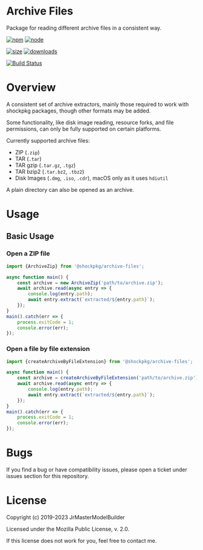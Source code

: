 # Archive Files

Package for reading different archive files in a consistent way.

[![npm](https://img.shields.io/npm/v/@shockpkg/archive-files.svg)](https://npmjs.com/package/@shockpkg/archive-files)
[![node](https://img.shields.io/node/v/@shockpkg/archive-files.svg)](https://nodejs.org)

[![size](https://packagephobia.now.sh/badge?p=@shockpkg/archive-files)](https://packagephobia.now.sh/result?p=@shockpkg/archive-files)
[![downloads](https://img.shields.io/npm/dm/@shockpkg/archive-files.svg)](https://npmcharts.com/compare/@shockpkg/archive-files?minimal=true)

[![Build Status](https://github.com/shockpkg/archive-files/workflows/main/badge.svg?branch=master)](https://github.com/shockpkg/archive-files/actions?query=workflow%3Amain+branch%3Amaster)

# Overview

A consistent set of archive extractors, mainly those required to work with shockpkg packages, though other formats may be added.

Some functionality, like disk image reading, resource forks, and file permissions, can only be fully supported on certain platforms.

Currently supported archive files:

-   ZIP (`.zip`)
-   TAR (`.tar`)
-   TAR gzip (`.tar.gz`, `.tgz`)
-   TAR bzip2 (`.tar.bz2`, `.tbz2`)
-   Disk Images (`.dmg`, `.iso`, `.cdr`), macOS only as it uses `hdiutil`

A plain directory can also be opened as an archive.

# Usage

## Basic Usage

### Open a ZIP file

```js
import {ArchiveZip} from '@shockpkg/archive-files';

async function main() {
	const archive = new ArchiveZip('path/to/archive.zip');
	await archive.read(async entry => {
		console.log(entry.path);
		await entry.extract(`extracted/${entry.path}`);
	});
}
main().catch(err => {
	process.exitCode = 1;
	console.error(err);
});
```

### Open a file by file extension

```js
import {createArchiveByFileExtension} from '@shockpkg/archive-files';

async function main() {
	const archive = createArchiveByFileExtension('path/to/archive.zip');
	await archive.read(async entry => {
		console.log(entry.path);
		await entry.extract(`extracted/${entry.path}`);
	});
}
main().catch(err => {
	process.exitCode = 1;
	console.error(err);
});
```

# Bugs

If you find a bug or have compatibility issues, please open a ticket under issues section for this repository.

# License

Copyright (c) 2019-2023 JrMasterModelBuilder

Licensed under the Mozilla Public License, v. 2.0.

If this license does not work for you, feel free to contact me.
